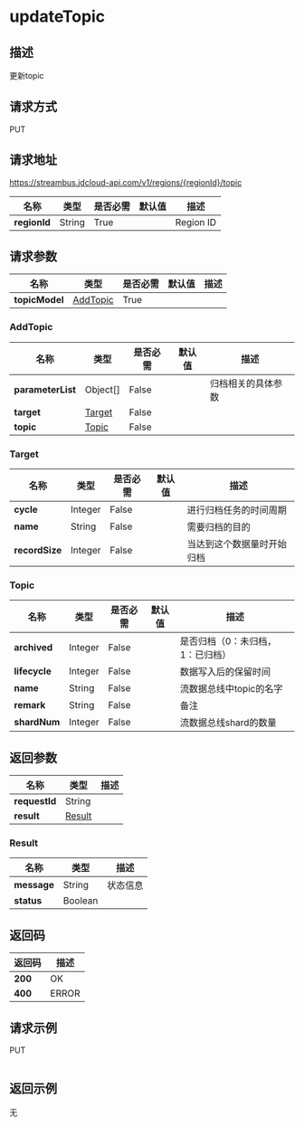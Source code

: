 # updateTopic


## 描述
更新topic

## 请求方式
PUT

## 请求地址
https://streambus.jdcloud-api.com/v1/regions/{regionId}/topic

|名称|类型|是否必需|默认值|描述|
|---|---|---|---|---|
|**regionId**|String|True||Region ID|

## 请求参数
|名称|类型|是否必需|默认值|描述|
|---|---|---|---|---|
|**topicModel**|[AddTopic](##AddTopic)|True|||

### <a name="AddTopic">AddTopic</a>
|名称|类型|是否必需|默认值|描述|
|---|---|---|---|---|
|**parameterList**|Object[]|False||归档相关的具体参数|
|**target**|[Target](##Target)|False|||
|**topic**|[Topic](##Topic)|False|||
### <a name="Target">Target</a>
|名称|类型|是否必需|默认值|描述|
|---|---|---|---|---|
|**cycle**|Integer|False||进行归档任务的时间周期|
|**name**|String|False||需要归档的目的|
|**recordSize**|Integer|False||当达到这个数据量时开始归档|
### <a name="Topic">Topic</a>
|名称|类型|是否必需|默认值|描述|
|---|---|---|---|---|
|**archived**|Integer|False||是否归档（0：未归档，1：已归档）|
|**lifecycle**|Integer|False||数据写入后的保留时间|
|**name**|String|False||流数据总线中topic的名字|
|**remark**|String|False||备注|
|**shardNum**|Integer|False||流数据总线shard的数量|

## 返回参数
|名称|类型|描述|
|---|---|---|
|**requestId**|String||
|**result**|[Result](##Result)||


### <a name="Result">Result</a>
|名称|类型|描述|
|---|---|---|
|**message**|String|状态信息|
|**status**|Boolean||

## 返回码
|返回码|描述|
|---|---|
|**200**|OK|
|**400**|ERROR|

## 请求示例
PUT
```

```

## 返回示例
无
